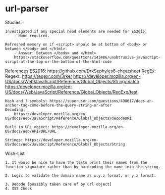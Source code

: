 # url-parser

Studies:

	Investigated if any special head elements are needed for ES2015.
		- None required.

	Refreshed memory on if <script> should be at bottom of <body> or between </body> and </html>.
		- Answer: Between </body> and </html>
		https://stackoverflow.com/questions/143486/unobtrusive-javascript-script-at-the-top-or-the-bottom-of-the-html-code


References
	ES2016: https://github.com/DrkSephy/es6-cheatsheet
	RegEx:
		Regexr: https://regexr.com/3rker
		https://developer.mozilla.org/en-US/docs/Web/JavaScript/Reference/Global_Objects/String/match
		https://developer.mozilla.org/en-US/docs/Web/JavaScript/Reference/Global_Objects/RegExp/test

	Hash and ? symbols: https://superuser.com/questions/498617/does-an-anchor-tag-come-before-the-query-string-or-after
	Decoding:
		https://developer.mozilla.org/en-US/docs/Web/JavaScript/Reference/Global_Objects/decodeURI

	Built in URL object: https://developer.mozilla.org/en-US/docs/Web/API/URL/URL

	Strings: https://developer.mozilla.org/en-US/docs/Web/JavaScript/Reference/Global_Objects/String


Wish-List

	1. It would be nice to have the tests print their names from the function signature rather than by hardcoding the name into the string.

	2. Logic to validate the domain name as x.y.z format, or y.z format.

	3. Decode [possibly taken care of by url object]
	4. XSS Check
